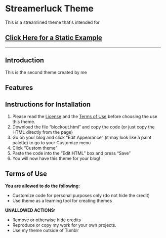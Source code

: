 # Streamerluck Theme

This is a streamlined theme that's intended for 

## [Click Here for a Static Example](https://skyetrick-streamerluck.tumblr.com/)

---

## Introduction
This is the second theme created by me

## Features

## Instructions for Installation
1. Please read the [License](./LICENSE) and the [Terms of Use](#terms-of-use) before choosing the use this theme.
2. Download the file “blockout.html” and copy the code (or just copy the HTML directly from the page)
3. Go on your blog and click “Edit Appearance” (it may look like a paint palette) to go to your Customize menu
4. Click “Custom theme”
5. Paste the code into the “Edit HTML” box and press “Save”
6. You will now have this theme for your blog!

## Terms of Use
**You are allowed to do the following:**

- Customize code for personal purposes only (do not hide the credit)
- Use theme as a learning tool for creating themes

**UNALLOWED ACTIONS:**

- Remove or otherwise hide credits
- Reproduce or copy my work for your own projects.
- Use my theme outside of Tumblr